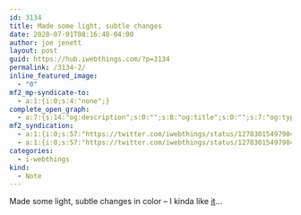 ```yaml
---
id: 3134
title: Made some light, subtle changes
date: 2020-07-01T08:16:48-04:00
author: joe jenett
layout: post
guid: https://hub.iwebthings.com/?p=3134
permalink: /3134-2/
inline_featured_image:
  - "0"
mf2_mp-syndicate-to:
  - a:1:{i:0;s:4:"none";}
complete_open_graph:
  - a:7:{s:14:"og:description";s:0:"";s:8:"og:title";s:0:"";s:7:"og:type";s:0:"";s:12:"twitter:card";s:7:"summary";s:15:"twitter:creator";s:0:"";s:19:"twitter:description";s:0:"";s:8:"og:image";s:0:"";}
mf2_syndication:
  - a:1:{i:0;s:57:"https://twitter.com/iwebthings/status/1278301549790404608";}
  - a:1:{i:0;s:57:"https://twitter.com/iwebthings/status/1278301549790404608";}
categories:
  - i-webthings
kind:
  - Note
---
```

Made some light, subtle changes in color – I kinda like [it](https://hub.iwebthings.com/)&#8230;